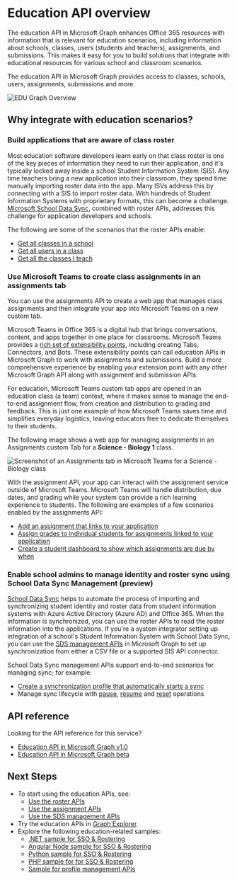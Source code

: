 # Education API overview

The education API in Microsoft Graph enhances Office 365 resources with information that is relevant for education scenarios, including information about schools, classes, users (students and teachers), assignments, and submissions. This makes it easy for you to build solutions that integrate with educational resources for various school and classroom scenarios.

The education API in Microsoft Graph provides access to classes, schools, users, assignments, submissions and more.

![EDU Graph Overview](images/EDUGraph.PNG)

## Why integrate with education scenarios?

### Build applications that are aware of class roster

Most education software developers learn early on that class roster is one of the key pieces of information they need to run their application, and it's typically locked away inside a school Student Information System (SIS). Any time teachers bring a new application into their classroom, they spend time manually importing roster data into the app. Many ISVs address this by connecting with a SIS to import roster data. With hundreds of Student Information Systems with proprietary formats, this can become a challenge. [Microsoft School Data Sync](https://sds.microsoft.com/), combined with roster APIs, addresses this challenge for application developers and schools.

The following are some of the scenarios that the roster APIs enable:

- [Get all classes in a school](/graph/api/educationschool_list_classes?view=graph-rest-1.0)
- [Get all users in a class](/graph/api/educationclass_list_members?view=graph-rest-1.0)
- [Get all the classes I teach](/graph/api/educationuser_list_classes?view=graph-rest-1.0)


### Use Microsoft Teams to create class assignments in an assignments tab


You can use the assignments API to create a web app that manages class assignments and then integrate your app into Microsoft Teams on a new custom tab.  

Microsoft Teams in Office 365 is a digital hub that brings conversations, content, and apps together in one place for classrooms. Microsoft Teams provides a [rich set of extensibility points](https://docs.microsoft.com/en-us/microsoftteams/platform/concepts/apps/apps-overview), including creating Tabs, Connectors, and Bots. These extensibility points can call education APIs in Microsoft Graph to work with assignments and submissions. Build a more comprehensive experience by enabling your extension point with any other Microsoft Graph API along with assignment and submission APIs.

For education, Microsoft Teams custom tab apps are opened in an education class (a team) context, where it makes sense to manage the end-to-end assignment flow, from creation and distribution to grading and feedback. This is just one example of how Microsoft Teams saves time and simplifies everyday logistics, leaving educators free to dedicate themselves to their students.

The following image shows a web app for managing assignments in an Assignments custom Tab for a **Science - Biology 1** class.

![Screenshot of an Assignments tab in Microsoft Teams for a Science - Biology class](images/AssignmentsInTeams.PNG)


With the assignment API, your app can interact with the assignment service outside of Microsoft Teams. Microsoft Teams will handle distribution, due dates, and grading while your system can provide a rich learning experience to students.
The following are examples of a few scenarios enabled by the assignments API:

- [Add an assignment that links to your application](/graph/api/resources/educationclass_post_assignments?view=graph-rest-beta) 
- [Assign grades to individual students for assignments linked to your application](/graph/api/resources/educationsubmission_update?view=graph-rest-beta)
- [Create a student dashboard to show which assignments are due by when](/graph/api/resources/educationclass_list_assignments?view=graph-rest-beta)


### Enable school admins to manage identity and roster sync using School Data Sync Management (preview)

[School Data Sync](https://sds.microsoft.com/) helps to automate the process of importing and synchronizing student identity and roster data from student information systems with Azure Active Directory (Azure AD) and Office 365. When the information is synchronized, you can use the roster APIs to read the roster information into the applications. If you're a system integrator setting up integration of a school's Student Information System with School Data Sync, you can use the [SDS management APIs](/graph/api/resources/educationsynchronizationprofile?view=graph-rest-beta) in Microsoft Graph to set up synchronization from either a CSV file or a supported SIS API connector.

School Data Sync management APIs support end-to-end scenarios for managing sync; for example:

- [Create a synchronization profile that automatically starts a sync](/graph/api/resources/educationsynchronizationprofile_post?view=graph-rest-beta)
- Manage sync lifecycle with [pause](/graph/api/resources/educationsynchronizationprofile_pause?view=graph-rest-beta), [resume](/graph/api/resources/educationsynchronizationprofile_resume?view=graph-rest-beta) and [reset](/graph/api/resources/educationsynchronizationprofile_reset?view=graph-rest-beta) operations

## API reference
Looking for the API reference for this service?

- [Education API in Microsoft Graph v1.0](/graph/api/resources/education-overview?view=graph-rest-1.0)
- [Education API in Microsoft Graph beta](/graph/api/resources/education-overview?view=graph-rest-beta)


## Next Steps

- To start using the education APIs, see:
    - [Use the roster APIs](/graph/api/resources/education-overview?view=graph-rest-1.0)
    - [Use the assignment APIs](/graph/api/resources/educationassignment?view=graph-rest-beta)
    - [Use the SDS management APIs](/graph/api/resources/educationsynchronizationprofile?view=graph-rest-beta)
- Try the education APIs in [Graph Explorer](https://developer.microsoft.com/graph/graph-explorer).
- Explore the following education-related samples:
    - [.NET sample for SSO & Rostering](https://github.com/OfficeDev/O365-EDU-AspNetMVC-Samples)
    - [Angular Node sample for SSO & Rostering](https://github.com/OfficeDev/O365-EDU-AngularNodeJS-Samples)   
    - [Python sample for SSO & Rostering](https://github.com/OfficeDev/O365-EDU-Python-Samples)
    - [PHP sample for for SSO & Rostering](https://github.com/OfficeDev/O365-EDU-PHP-Samples)
    - [Sample for profile management APIs](https://github.com/OfficeDev/O365-EDU-SDS-AspNetMVC-Samples) 



 


